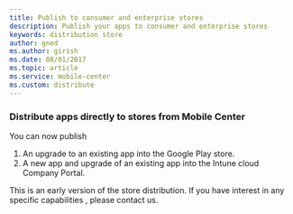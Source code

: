 ```yaml
---
title: Publish to consumer and enterprise stores
description: Publish your apps to consumer and enterprise stores
keywords: distribution store
author: gned
ms.author: girish
ms.date: 08/01/2017
ms.topic: article
ms.service: mobile-center
ms.custom: distribute
---
```


### Distribute apps directly to stores from Mobile Center

You can now publish 
1. An upgrade to an existing app into the Google Play store.
2. A new app and upgrade of an existing app into the Intune cloud Company Portal.

This is an early version of the store distribution. If you have interest in any specific capabilities , please contact us.